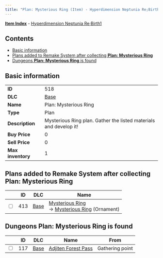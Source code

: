 ```yaml
---
title: "Plan: Mysterious Ring (Item) - Hyperdimension Neptunia Re;Birth1"
---
```


[**Item Index**](/neptunia/rb1/item/index.html) - [Hyperdimension Neptunia Re;Birth1](/neptunia/rb1)

## Contents

- [Basic information](#basic-information)
- [Plans added to Remake System after collecting **Plan: Mysterious Ring**](#plans-added-to-remake-system-after-collecting-plan-mysterious-ring)
- [Dungeons **Plan: Mysterious Ring** is found](#dungeons-plan-mysterious-ring-is-found)

## Basic information

|   |   |
| -- | -- |
| **ID** | 518 |
| **DLC** | [Base](/neptunia/rb1/dlc/1-base.html) |
| **Name** | Plan: Mysterious Ring |
| **Type** | Plan |
| **Description** | Mysterious Ring plan. Gather the listed materials and develop it! |
| **Buy Price** | 0 |
| **Sell Price** | 0 |
| **Max inventory** | 1 |


## Plans added to Remake System after collecting **Plan: Mysterious Ring**

|    | ID | DLC | Name |
| -- | -- | --- | ---- |
| <input type="checkbox" id="rb1-remake-1-413" class="trackbox" /> | 413 | [Base](/neptunia/rb1/dlc/1-base.html) | [Mysterious Ring](/neptunia/rb1/remake/1-413-mysterious-ring.html)<br /> → [Mysterious Ring](/neptunia/rb1/item/1-2741-mysterious-ring.html) (Ornament) |


## Dungeons **Plan: Mysterious Ring** is found

|    | ID | DLC | Name | From |
| -- | -- | --- | ---- | ---- |
| <input type="checkbox" id="rb1-dungeon-1-117" class="trackbox" /> | 117 | [Base](/neptunia/rb1/dlc/1-base.html) | [Adjiten Forest Pass](/neptunia/rb1/dungeon/1-117-adjiten-forest-pass.html) | Gathering point |
